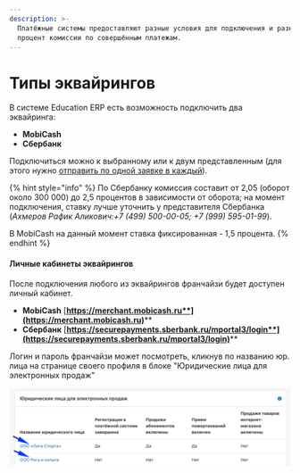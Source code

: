 ```yaml
---
description: >-
  Платёжные системы предоставляют разные условия для подключения и разный
  процент комиссии по совершённым платежам.
---
```


# Типы эквайрингов

В системе Education ERP есть возможность подключить два эквайринга:

* **MobiCash**&#x20;
* **Сбербанк**

Подключиться можно к выбранному или к двум представленным (для этого нужно [отправить по одной заявке в каждый](podklyuchenie-onlain-platezhei.md)).

{% hint style="info" %}
По Сбербанку комиссия составит от 2,05 (оборот около 300 000) до 2,5 процентов в зависимости от оборота; на момент подключения, ставку лучше уточнить у представителя Сбербанка (_Ахмеров Рафик Аликович:+7 (499) 500-00-05; +7 (999) 595-01-99_).

В MobiCash на данный момент ставка фиксированная - 1,5 процента.
{% endhint %}

#### Личные кабинеты  эквайрингов

После подключения любого из эквайрингов франчайзи будет доступен личный кабинет.

* **MobiCash** [**https://merchant.mobicash.ru**](https://merchant.mobicash.ru)****
* **Сбербанк** [**https://securepayments.sberbank.ru/mportal3/login**](https://securepayments.sberbank.ru/mportal3/login)****

Логин и пароль франчайзи может посмотреть, кликнув по названию юр. лица на странице своего профиля в блоке "Юридические лица для электронных продаж"

![](<../.gitbook/assets/image (49) (1).png>)
